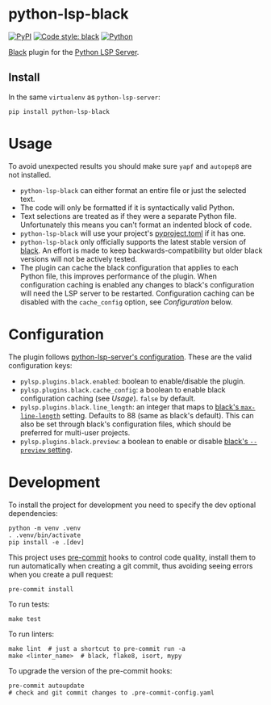 # python-lsp-black

[![PyPI](https://img.shields.io/pypi/v/python-lsp-black.svg)](https://pypi.org/project/python-lsp-black) [![Code style: black](https://img.shields.io/badge/code%20style-black-000000.svg)](https://github.com/psf/black)
[![Python](https://github.com/python-lsp/python-lsp-black/actions/workflows/python.yml/badge.svg)](https://github.com/python-lsp/python-lsp-black/actions/workflows/python.yml)

[Black](https://github.com/psf/black) plugin for the [Python LSP Server](https://github.com/python-lsp/python-lsp-server).

## Install

In the same `virtualenv` as `python-lsp-server`:

```shell
pip install python-lsp-black
```

# Usage

To avoid unexpected results you should make sure `yapf` and `autopep8` are not installed.

- `python-lsp-black` can either format an entire file or just the selected text.
- The code will only be formatted if it is syntactically valid Python.
- Text selections are treated as if they were a separate Python file.
  Unfortunately this means you can't format an indented block of code.
- `python-lsp-black` will use your project's
  [pyproject.toml](https://github.com/psf/black#pyprojecttoml) if it has one.
- `python-lsp-black` only officially supports the latest stable version of
  [black](https://github.com/psf/black). An effort is made to keep backwards-compatibility
  but older black versions will not be actively tested.
- The plugin can cache the black configuration that applies to each Python file, this
  improves performance of the plugin. When configuration caching is enabled any changes to
  black's configuration will need the LSP server to be restarted. Configuration caching
  can be disabled with the `cache_config` option, see *Configuration* below.

# Configuration

The plugin follows [python-lsp-server's
configuration](https://github.com/python-lsp/python-lsp-server/#configuration). These are
the valid configuration keys:

- `pylsp.plugins.black.enabled`: boolean to enable/disable the plugin.
- `pylsp.plugins.black.cache_config`: a boolean to enable black configuration caching (see
  *Usage*). `false` by default.
- `pylsp.plugins.black.line_length`: an integer that maps to [black's
  `max-line-length`](https://black.readthedocs.io/en/stable/the_black_code_style/current_style.html#line-length)
  setting. Defaults to 88 (same as black's default). This can also be set through black's
  configuration files, which should be preferred for multi-user projects.
- `pylsp.plugins.black.preview`: a boolean to enable or disable [black's `--preview`
  setting](https://black.readthedocs.io/en/stable/the_black_code_style/future_style.html#preview-style).

# Development

To install the project for development you need to specify the dev optional dependencies:

```shell
python -m venv .venv
. .venv/bin/activate
pip install -e .[dev]
```

This project uses [pre-commit](https://pre-commit.com/) hooks to control code quality,
install them to run automatically when creating a git commit, thus avoiding seeing errors
when you create a pull request:

```shell
pre-commit install
```

To run tests:

```shell
make test
```

To run linters:

```shell
make lint  # just a shortcut to pre-commit run -a
make <linter_name>  # black, flake8, isort, mypy
```

To upgrade the version of the pre-commit hooks:

```shell
pre-commit autoupdate
# check and git commit changes to .pre-commit-config.yaml
```
